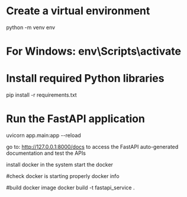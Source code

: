 # Create a virtual environment 
python -m venv env

# For Windows: env\Scripts\activate

# Install required Python libraries
pip install -r requirements.txt

# Run the FastAPI application
uvicorn app.main:app --reload

go to: http://127.0.0.1:8000/docs to access the FastAPI auto-generated documentation and test the APIs

install docker in the system
start the docker

#check docker is starting properly
docker info

#build docker image
docker build -t fastapi_service .
